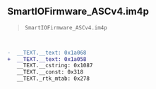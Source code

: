 ## SmartIOFirmware_ASCv4.im4p

> `SmartIOFirmware_ASCv4.im4p`

```diff

 
-  __TEXT.__text: 0x1a068
+  __TEXT.__text: 0x1a058
   __TEXT.__cstring: 0x1087
   __TEXT.__const: 0x318
   __TEXT._rtk_mtab: 0x278

```

